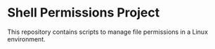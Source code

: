 # Shell Permissions Project
This repository contains scripts to manage file permissions in a Linux environment.

